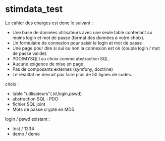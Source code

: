 # stimdata_test

Le cahier des charges est donc le suivant :

- Une base de données utilisateurs avec une seule table contenant au moins login et mot de passe (format des données à votre choix).
- Un formulaire de connexion pour saisir le login et mot de passe
- Une page pour dire si oui ou non la connexion est ok  (couple login / mot de passe valide).
- PDO/MYSQLI au choix comme abstraction SQL.
- Aucune exigence de mise en page.
- Pas de composants externes (symfony, doctrine)
- Le résultat ne devrait pas faire plus de 50 lignes de codes.

choix :

- table "utilisateurs"( id,login,pswd)
- abstraction SQL : PDO
- fichier SQL joint
- Mots de passe crypté en MD5

login / pswd existant :

- test / 1234
- demo / demo